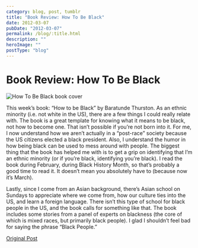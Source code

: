 ```yaml
---
category: blog, post, tumblr
title: "Book Review: How To Be Black"
date: 2012-03-07
pubDate: "2012-03-07"
permalink: /blog/:title.html
description: ""
heroImage: ""
postType: "blog"
---
```


# Book Review: How To Be Black

![How To Be Black book cover](http://68.media.tumblr.com/tumblr_lznp8flhcJ1qz81kho1_500.jpg)

This week’s book: “How to be Black” by Baratunde Thurston. As an ethnic minority (i.e. not white in the US), there are a few things I could really relate with. The book is a great template for knowing what it means to be black, not how to become one. That isn’t possible if you’re not born into it. For me, I now understand how we aren’t actually in a “post-race” society because the US citizens elected a black president. Also, I understand the humor in how being black can be used to mess around with people. The biggest thing that the book has helped me with is to get a grip on identifying that I’m an ethnic minority (or if you’re black, identifying you’re black). I read the book during February, during Black History Month, so that’s probably a good time to read it. It doesn’t mean you absolutely have to (because now it’s March).

Lastly, since I come from an Asian background, there’s Asian school on Sundays to appreciate where we come from, how our culture ties into the US, and learn a foreign language. There isn’t this type of school for black people in the US, and the book calls for something like that. The book includes some stories from a panel of experts on blackness (the core of which is mixed races, but primarily black people). I glad I shouldn’t feel bad for saying the phrase “Black People.”

[Original Post](http://jermspeaks.com/post/18907304153/this-weeks-book-how-to-be-black-by-baratunde)
